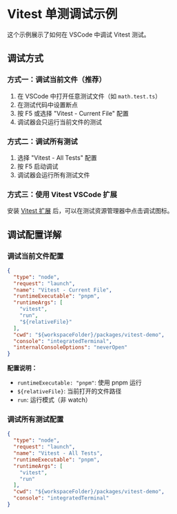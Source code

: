 # Vitest 单测调试示例

这个示例展示了如何在 VSCode 中调试 Vitest 测试。

## 调试方式

### 方式一：调试当前文件（推荐）

1. 在 VSCode 中打开任意测试文件（如 `math.test.ts`）
2. 在测试代码中设置断点
3. 按 F5 或选择 "Vitest - Current File" 配置
4. 调试器会只运行当前文件的测试

### 方式二：调试所有测试

1. 选择 "Vitest - All Tests" 配置
2. 按 F5 启动调试
3. 调试器会运行所有测试文件

### 方式三：使用 Vitest VSCode 扩展

安装 [Vitest 扩展](https://marketplace.visualstudio.com/items?itemName=ZixuanChen.vitest-explorer) 后，可以在测试资源管理器中点击调试图标。

## 调试配置详解

### 调试当前文件配置

```json
{
  "type": "node",
  "request": "launch",
  "name": "Vitest - Current File",
  "runtimeExecutable": "pnpm",
  "runtimeArgs": [
    "vitest",
    "run",
    "${relativeFile}"
  ],
  "cwd": "${workspaceFolder}/packages/vitest-demo",
  "console": "integratedTerminal",
  "internalConsoleOptions": "neverOpen"
}
```

**配置说明：**
- `runtimeExecutable: "pnpm"`: 使用 pnpm 运行
- `${relativeFile}`: 当前打开的文件路径
- `run`: 运行模式（非 watch）

### 调试所有测试配置

```json
{
  "type": "node",
  "request": "launch",
  "name": "Vitest - All Tests",
  "runtimeExecutable": "pnpm",
  "runtimeArgs": [
    "vitest",
    "run"
  ],
  "cwd": "${workspaceFolder}/packages/vitest-demo",
  "console": "integratedTerminal"
}
```
